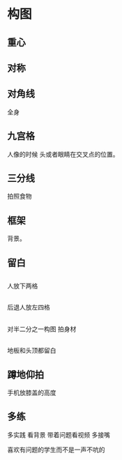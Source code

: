 # 构图

## 重心

## 对称

## 对角线

全身 

## 九宫格

人像的时候 头或者眼睛在交叉点的位置。



## 三分线

拍照食物

## 框架

背景。

## 留白

##

人放下两格

##

后退人放左四格

## 

对半二分之一构图 拍身材 

## 

地板和头顶都留白

## 蹲地仰拍

手机放膝盖的高度

## 多练

多实践 看背景 带着问题看视频 多接嘴

喜欢有问题的学生而不是一声不吭的




